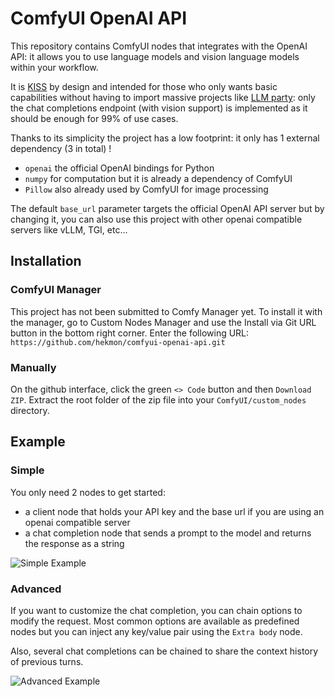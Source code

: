 # ComfyUI OpenAI API

This repository contains ComfyUI nodes that integrates with the OpenAI API: it allows you to use language models and vision language models within your workflow.

It is [KISS](https://en.wikipedia.org/wiki/KISS_principle) by design and intended for those who only wants basic capabilities without having to import massive projects like [LLM party](https://github.com/heshengtao/comfyui_LLM_party): only the chat completions endpoint (with vision support) is implemented as it should be enough for 99% of use cases.

Thanks to its simplicity the project has a low footprint: it only has 1 external dependency (3 in total) !

- `openai` the official OpenAI bindings for Python
- `numpy` for computation but it is already a dependency of ComfyUI
- `Pillow` also already used by ComfyUI for image processing

The default `base_url` parameter targets the official OpenAI API server but by changing it, you can also use this project with other openai compatible servers like vLLM, TGI, etc...

## Installation

### ComfyUI Manager

This project has not been submitted to Comfy Manager yet. To install it with the manager, go to Custom Nodes Manager and use the Install via Git URL button in the bottom right corner. Enter the following URL: `https://github.com/hekmon/comfyui-openai-api.git`

### Manually

On the github interface, click the green `<> Code` button and then `Download ZIP`. Extract the root folder of the zip file into your `ComfyUI/custom_nodes` directory.

## Example

### Simple

You only need 2 nodes to get started:

- a client node that holds your API key and the base url if you are using an openai compatible server
- a chat completion node that sends a prompt to the model and returns the response as a string

![Simple Example](res/vl.png)

### Advanced

If you want to customize the chat completion, you can chain options to modify the request. Most common options are available as predefined nodes but you can inject any key/value pair using the `Extra body` node.

Also, several chat completions can be chained to share the context history of previous turns.

![Advanced Example](res/advanced.png)
